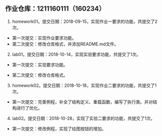 ## 作业仓库：1211160111（160234）

1. homework01。提交日期：2018-09-15，实现作业一要求的功能，共提交了2次。

- 第一次提交：实现作业要求功能。
- 第二次提交：修改仓库格式，并添加README.md文件。

2. lab01。提交日期：2018-10-14，实现实验要求功能，共提交了1次。

+ 第一次提交：实现要求功能。

- 第二次提交：修改仓库格式。

3. homework02。提交日期：2018-10-18，实现作业二要求的功能，共提交了1次。

+ 第一次提交：完善例程，补全了结构定义、重载函数，编写了执行类。并对结构进行了优化。


4. lab02。提交日期：2018-10-28，实现了实验二要求的功能，共提交了1次。

- 第一次提交：修改例程，实现了绘图按钮的增加。



